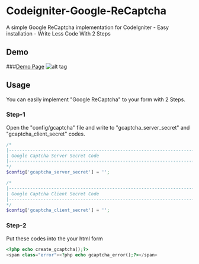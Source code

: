 # Codeigniter-Google-ReCaptcha
A simple Google ReCaptcha implementation for CodeIgniter - Easy installation - Write Less Code With 2 Steps

## Demo
###[Demo Page](http://eray.info/demo/ci-google-recaptcha)
![alt tag](https://upload.wikimedia.org/wikipedia/en/c/cf/NoCAPTCHA_reCAPTCHA.gif)

## Usage
You can easily implement "Google ReCaptcha" to your form with 2 Steps.

### Step-1
Open the "config/gcaptcha" file and write to "gcaptcha_server_secret" and "gcaptcha_client_secret" codes.
```php
/*
|--------------------------------------------------------------------------
| Google Captcha Server Secret Code
|--------------------------------------------------------------------------
*/
$config['gcaptcha_server_secret'] = '';

/*
|--------------------------------------------------------------------------
| Google Captcha Client Secret Code
|--------------------------------------------------------------------------
*/
$config['gcaptcha_client_secret'] = '';
```

### Step-2
Put these codes into the your html form

```php
<?php echo create_gcaptcha();?>
<span class="error"><?php echo gcaptcha_error();?></span>
```





